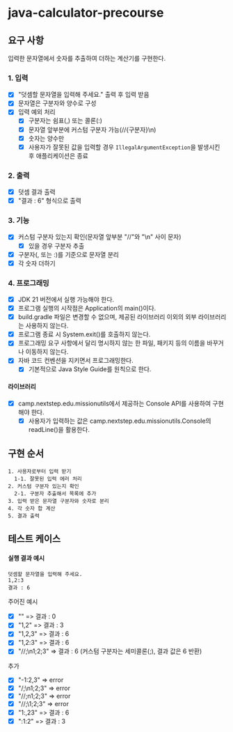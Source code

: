 # java-calculator-precourse

## 요구 사항

입력한 문자열에서 숫자를 추출하여 더하는 계산기를 구현한다.

### 1. 입력

- [x] "덧셈할 문자열을 입력해 주세요." 출력 후 입력 받음
- [x] 문자열은 구분자와 양수로 구성
- [x] 입력 예외 처리
    - [x] 구분자는 쉼표(,) 또는 콜론(:)
    - [x] 문자열 앞부분에 커스텀 구분자 가능(//{구분자}\n)
    - [x] 숫자는 양수만
    - [x] 사용자가 잘못된 값을 입력할 경우 `IllegalArgumentException`을 발생시킨 후 애플리케이션은 종료

### 2. 출력

- [x] 덧셈 결과 출력
- [x] "결과 : 6" 형식으로 출력

### 3. 기능

- [x] 커스텀 구분자 있는지 확인(문자열 앞부분 "//"와 "\n" 사이 문자)
    - [x] 있을 경우 구분자 추출
- [x] 구분자(, 또는 :)를 기준으로 문자열 분리
- [x] 각 숫자 더하기

### 4. 프로그래밍

- [x] JDK 21 버전에서 실행 가능해야 한다.
- [x] 프로그램 실행의 시작점은 Application의 main()이다.
- [x] build.gradle 파일은 변경할 수 없으며, 제공된 라이브러리 이외의 외부 라이브러리는 사용하지 않는다.
- [x] 프로그램 종료 시 System.exit()를 호출하지 않는다.
- [x] 프로그래밍 요구 사항에서 달리 명시하지 않는 한 파일, 패키지 등의 이름을 바꾸거나 이동하지 않는다.
- [x] 자바 코드 컨벤션을 지키면서 프로그래밍한다.
    - [x] 기본적으로 Java Style Guide를 원칙으로 한다.

#### 라이브러리

- [x] camp.nextstep.edu.missionutils에서 제공하는 Console API를 사용하여 구현해야 한다.
    - [x] 사용자가 입력하는 값은 camp.nextstep.edu.missionutils.Console의 readLine()을 활용한다.

## 구현 순서

```
1. 사용자로부터 입력 받기
  1-1. 잘못된 입력 에러 처리
2. 커스텀 구분자 있는지 확인
  2-1. 구분자 추출해서 목록에 추가
3. 입력 받은 문자열 구분자와 숫자로 분리
4. 각 숫자 합 계산
5. 결과 출력 
```

## 테스트 케이스

#### 실행 결과 예시

    덧셈할 문자열을 입력해 주세요.
    1,2:3
    결과 : 6

주어진 예시

- [x] "" => 결과 : 0
- [x] "1,2" => 결과 : 3
- [x] "1,2,3" => 결과 : 6
- [x] "1,2:3" => 결과 : 6
- [x] "//;\n1;2;3" => 결과 : 6 (커스텀 구분자는 세미콜론(;), 결과 값은 6 반환)

추가

- [x] "-1:2,3" => error
- [x] "/;\n1;2;3" => error
- [x] "//;n1;2;3" => error
- [x] "//;\1;2;3" => error
- [x] "1:,23" => 결과 : 6
- [x] ":1:2" => 결과 : 3
